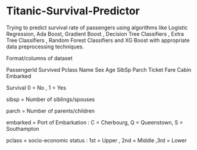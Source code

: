 # Titanic-Survival-Predictor
Trying to predict survival rate of passengers using algorithms like Logistic Regression, Ada Boost, Gradient Boost , Decision Tree Classifiers , Extra Tree Classifiers , Random Forest Classifiers and XG Boost with appropriate data preprocessing techniques.

Format/columns of dataset

PassengerId    Survived    Pclass    Name    Sex    Age    SibSp    Parch    Ticket    Fare    Cabin    Embarked

Survival 0 = No , 1 = Yes

sibsp = Number of siblings/spouses

parch = Number of parents/children

embarked = Port of Embarkation : C = Cherbourg, Q = Queenstown, S = Southampton

pclass = socio-economic status : 1st = Upper , 2nd = Middle ,3rd = Lower
